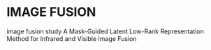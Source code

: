 # IMAGE FUSION
 image fusion study
A Mask-Guided Latent Low-Rank Representation Method for Infrared and Visible Image Fusion
